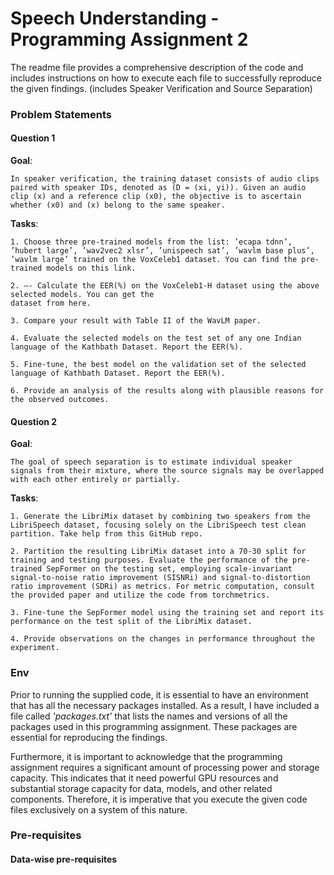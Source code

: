 # Speech Understanding - Programming Assignment 2

The readme file provides a comprehensive description of the code and includes instructions on how to execute each file to successfully reproduce the given findings. (includes Speaker Verification and Source Separation)

### Problem Statements

#### Question 1

**Goal**:

    In speaker verification, the training dataset consists of audio clips paired with speaker IDs, denoted as (D = (xi, yi)). Given an audio clip (x) and a reference clip (x0), the objective is to ascertain whether (x0) and (x) belong to the same speaker.

**Tasks**:

    1. Choose three pre-trained models from the list: ’ecapa tdnn’, ’hubert large’, ’wav2vec2 xlsr’, ’unispeech sat’, ’wavlm base plus’, ’wavlm large’ trained on the VoxCeleb1 dataset. You can find the pre-trained models on this link.

    2. —- Calculate the EER(%) on the VoxCeleb1-H dataset using the above selected models. You can get the
    dataset from here.

    3. Compare your result with Table II of the WavLM paper.

    4. Evaluate the selected models on the test set of any one Indian language of the Kathbath Dataset. Report the EER(%).

    5. Fine-tune, the best model on the validation set of the selected language of Kathbath Dataset. Report the EER(%).

    6. Provide an analysis of the results along with plausible reasons for the observed outcomes.

#### Question 2

**Goal**:

    The goal of speech separation is to estimate individual speaker signals from their mixture, where the source signals may be overlapped with each other entirely or partially.

**Tasks**:

    1. Generate the LibriMix dataset by combining two speakers from the LibriSpeech dataset, focusing solely on the LibriSpeech test clean partition. Take help from this GitHub repo.

    2. Partition the resulting LibriMix dataset into a 70-30 split for training and testing purposes. Evaluate the performance of the pre-trained SepFormer on the testing set, employing scale-invariant signal-to-noise ratio improvement (SISNRi) and signal-to-distortion ratio improvement (SDRi) as metrics. For metric computation, consult the provided paper and utilize the code from torchmetrics.

    3. Fine-tune the SepFormer model using the training set and report its performance on the test split of the LibriMix dataset.

    4. Provide observations on the changes in performance throughout the experiment.

### Env

Prior to running the supplied code, it is essential to have an environment that has all the necessary packages installed. As a result, I have included a file called _'packages.txt'_ that lists the names and versions of all the packages used in this programming assignment. These packages are essential for reproducing the findings.

Furthermore, it is important to acknowledge that the programming assignment requires a significant amount of processing power and storage capacity. This indicates that it need powerful GPU resources and substantial storage capacity for data, models, and other related components. Therefore, it is imperative that you execute the given code files exclusively on a system of this nature.

### Pre-requisites

#### Data-wise pre-requisites
